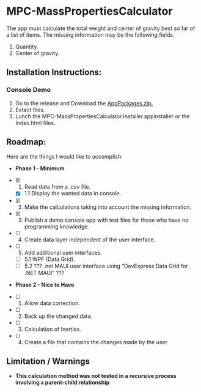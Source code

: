 # MPC-MassPropertiesCalculator
The app must calculate the total weight and center of gravity best so far of a list of items.
The missing information may be the following fields.
 1. Quantity.
 2. Center of gravity.


  ## Installation Instructions:  
  ### Console Demo 
  1. Go to the release and Download the [AppPackages.zip.](https://github.com/JeanMarcFlamand/MPC-MassPropertiesCalculator/releases)
  2. Extact files.
  3. Lunch the MPC-MassPropertiesCalculator.Installer.appinstaller or the Index.html files.
  

  ## Roadmap:
  Here are the things I would like to accomplish:
 *  **Phase 1 - Minimum**
  - [x] 1. Read data from a .csv file.
     - [x] 1.1 Display the wanted data in console.
  - [X] 2.  Make the calculations taking into account the missing information.
  - [X] 3. Publish a demo console app with test files for those who have no programming knowledge.
  - [ ] 4. Create data layer independent of the user interface.
  - [ ] 5. Add additional user interfaces.
     - [ ] 5.1  WPF (Data Grid).
     - [ ] 5.2  ??? .net MAUI user interface using “DevExpress Data Grid for .NET MAUI” ???

 * **Phase 2 - Nice to Have**
  - [ ] 1. Allow data correction.
  - [ ] 2. Back up the changed data.
  - [ ] 3. Calculation of Inertias.
  - [ ] 4. Create a file that contains the changes made by the user.

## Limitation / Warnings
* **This calculation method was not tested in a recursive process involving a parent-child relationship**
